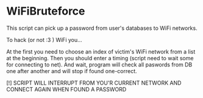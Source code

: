 # WiFiBruteforce

This script can pick up a password from user's databases to WiFi networks.

To hack (or not :3 ) WiFi you...

At the first you need to choose an index of victim's WiFi network from a list at the beginning. 
Then you should enter a timing (script need to wait some for connecting to net).
And wait, program will check all paswords from DB one after another and will stop if found one-correct.

[!] SCRIPT WILL INTERRUPT FROM YOU'R CURRENT NETWORK AND CONNECT AGAIN WHEN FOUND A PASSWORD

